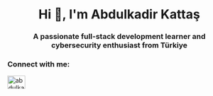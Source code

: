 <h1 align="center">Hi 👋, I'm Abdulkadir Kattaş</h1>
<h3 align="center">A passionate full-stack development learner and cybersecurity enthusiast from Türkiye</h3>

<h3 align="left">Connect with me:</h3>
<p align="left">
<a href="https://linkedin.com/in/abdulkadir-k-bb31a3295" target="blank"><img align="center" src="https://raw.githubusercontent.com/rahuldkjain/github-profile-readme-generator/master/src/images/icons/Social/linked-in-alt.svg" alt="abdulkadir-k-bb31a3295" height="30" width="40" /></a>
</p>
